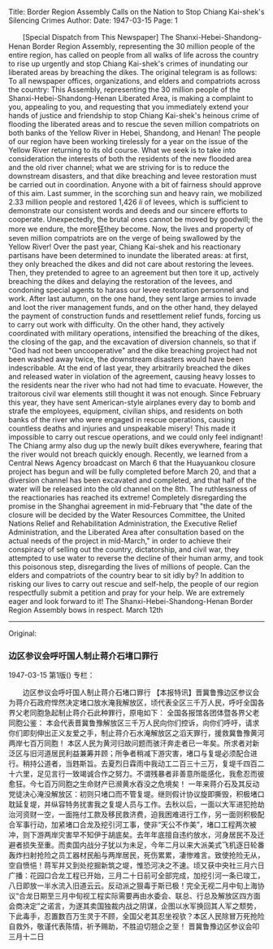 Title: Border Region Assembly Calls on the Nation to Stop Chiang Kai-shek's Silencing Crimes
Author:
Date: 1947-03-15
Page: 1

　　[Special Dispatch from This Newspaper] The Shanxi-Hebei-Shandong-Henan Border Region Assembly, representing the 30 million people of the entire region, has called on people from all walks of life across the country to rise up urgently and stop Chiang Kai-shek's crimes of inundating our liberated areas by breaching the dikes. The original telegram is as follows:
    To all newspaper offices, organizations, and elders and compatriots across the country:
    This Assembly, representing the 30 million people of the Shanxi-Hebei-Shandong-Henan Liberated Area, is making a complaint to you, appealing to you, and requesting that you immediately extend your hands of justice and friendship to stop Chiang Kai-shek's heinous crime of flooding the liberated areas and to rescue the seven million compatriots on both banks of the Yellow River in Hebei, Shandong, and Henan!
    The people of our region have been working tirelessly for a year on the issue of the Yellow River returning to its old course. What we seek is to take into consideration the interests of both the residents of the new flooded area and the old river channel; what we are striving for is to reduce the downstream disasters, and that dike breaching and levee restoration must be carried out in coordination. Anyone with a bit of fairness should approve of this aim. Last summer, in the scorching sun and heavy rain, we mobilized 2.33 million people and restored 1,426 *li* of levees, which is sufficient to demonstrate our consistent words and deeds and our sincere efforts to cooperate. Unexpectedly, the brutal ones cannot be moved by goodwill; the more we endure, the more狂they become. Now, the lives and property of seven million compatriots are on the verge of being swallowed by the Yellow River!
    Over the past year, Chiang Kai-shek and his reactionary partisans have been determined to inundate the liberated areas: at first, they only breached the dikes and did not care about restoring the levees. Then, they pretended to agree to an agreement but then tore it up, actively breaching the dikes and delaying the restoration of the levees, and condoning special agents to harass our levee restoration personnel and work. After last autumn, on the one hand, they sent large armies to invade and loot the river management funds, and on the other hand, they delayed the payment of construction funds and resettlement relief funds, forcing us to carry out work with difficulty. On the other hand, they actively coordinated with military operations, intensified the breaching of the dikes, the closing of the gap, and the excavation of diversion channels, so that if "God had not been uncooperative" and the dike breaching project had not been washed away twice, the downstream disasters would have been indescribable. At the end of last year, they arbitrarily breached the dikes and released water in violation of the agreement, causing heavy losses to the residents near the river who had not had time to evacuate. However, the traitorous civil war elements still thought it was not enough. Since February this year, they have sent American-style airplanes every day to bomb and strafe the employees, equipment, civilian ships, and residents on both banks of the river who were engaged in rescue operations, causing countless deaths and injuries and unspeakable misery! This made it impossible to carry out rescue operations, and we could only feel indignant! The Chiang army also dug up the newly built dikes everywhere, fearing that the river would not breach quickly enough. Recently, we learned from a Central News Agency broadcast on March 6 that the Huayuankou closure project has begun and will be fully completed before March 20, and that a diversion channel has been excavated and completed, and that half of the water will be released into the old channel on the 8th. The ruthlessness of the reactionaries has reached its extreme! Completely disregarding the promise in the Shanghai agreement in mid-February that "the date of the closure will be decided by the Water Resources Committee, the United Nations Relief and Rehabilitation Administration, the Executive Relief Administration, and the Liberated Area after consultation based on the actual needs of the project in mid-March," in order to achieve their conspiracy of selling out the country, dictatorship, and civil war, they attempted to use water to reverse the decline of their human army, and took this poisonous step, disregarding the lives of millions of people. Can the elders and compatriots of the country bear to sit idly by? In addition to risking our lives to carry out rescue and self-help, the people of our region respectfully submit a petition and pray for your help. We are extremely eager and look forward to it!
            The Shanxi-Hebei-Shandong-Henan Border Region Assembly bows in respect.          March 12th



<hr /> 

Original: 


### 边区参议会呼吁国人制止蒋介石堵口罪行

1947-03-15
第1版()
专栏：

　　边区参议会呼吁国人制止蒋介石堵口罪行
    【本报特讯】晋冀鲁豫边区参议会为蒋介石政府悍然决定堵口放水淹我解放区，顷代表全区三千万人民，呼吁全国各界父老同胞急起制止蒋介石此种罪行，原电如下：
    全国各报馆各团体暨各界父老同胞公鉴：
    本会代表晋冀鲁豫解放区三千万人民向你们控诉，向你们呼吁，请求你们即刻伸出正义友爱之手，制止蒋介石水淹解放区之滔天罪行，援救冀鲁豫黄河两岸七百万同胞！
    本区人民为黄河归故问题而骇汗奔走者已一年矣。所求者对新泛区与旧河道居民利益兼筹并顾；所争者稍减下游灾害，堵口与复堤必须配合进行。稍持公道者，当韪斯旨。去夏烈日霖雨中我动工二百三十三万，复堤千四百二十六里，足见言行一致竭诚合作之努力。不谓残暴者非善意所能感化，我愈忍而彼愈狂。今七百万同胞之生命财产已濒黄水吞没之危境矣！
    一年来蒋介石及其反动党徒决心淹没解放区：初则只堵口而不管复堤。继则假计协议旋即撕毁，积极堵口耽延复堤，并纵容特务扰害我之复堤人员与工作。去秋以后，一面以大军进犯抢劫治河资财一空，一面拖付工款及移民救济费，迫我困难进行工作，另一面则积极配合军事行动，加紧堵口合龙及挖引河工事，使非“天公不作美”，堵口工程两次被冲，则下游两岸灾害早不知伊于胡底矣。去年年底擅自违约放水，河身居民不及迁避者损失至重。而卖国内战分子犹以为未足，今年二月以来大派美式飞机逐日轮番轰炸扫射抢险之员工器材民船与两岸居民，死伤累累，凄惨难言。致使抢险无从，空自愤悒！蒋军并又到处挖掘新筑之堤，惟恐河决之不速。顷又获中央社三月六日广播：花园口合龙工程已开始，三月二十日前可全部完成，加挖引河一条已竣工，八日即放一半水流入旧道云云。反动派之狠毒于斯已极！完全无视二月中旬上海协议“合龙日期至三月中旬视工程实际需要再由水委会、联总、行总及解放区四方面会商决定”之诺言，为遂其卖国独裁内战之阴谋，企图以水军换回其人军之颓势，下此毒手，忍置数百万生灵于不顾，全国父老其忍坐视欤？本区人民除冒万死抢险自救外，敬谨代表陈情，祈予赐助，不胜迫切翘企之至！
            晋冀鲁豫边区参议会叩          三月十二日
